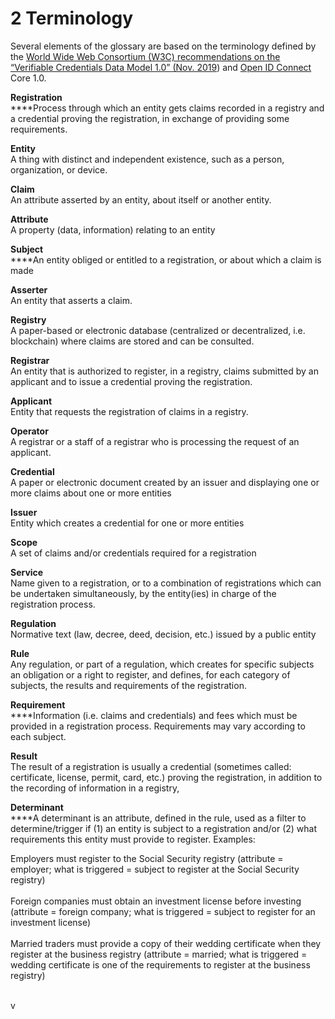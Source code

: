 # 2  Terminology

Several elements of the glossary are based on the terminology defined by the [World Wide Web Consortium (W3C) recommendations on the “Verifiable Credentials Data Model 1.0” (Nov. 2019](https://www.w3.org/TR/vc-data-model/#terminology)) and [Open ID Connect ](https://openid.net/specs/openid-connect-core-1\_0.html#Terminology)Core 1.0.

**Registration**\
****Process through which an entity gets claims recorded in a registry and a credential proving the registration, in exchange of providing some requirements.

**Entity**\
A thing with distinct and independent existence, such as a person, organization, or device.

**Claim**\
An attribute asserted by an entity, about itself or another entity.

**Attribute**\
A property (data, information) relating to an entity

**Subject**\
****An entity obliged or entitled to a registration, or about which a claim is made

**Asserter**\
An entity that asserts a claim.

**Registry**\
A paper-based or electronic database (centralized or decentralized, i.e. blockchain) where claims are stored and can be consulted.

**Registrar** \
An entity that is authorized to register, in a registry, claims submitted by an applicant and to issue a credential proving the registration.

**Applicant**\
Entity that requests the registration of claims in a registry.

**Operator**\
A registrar or a staff of a registrar who is processing the request of an applicant.&#x20;

**Credential**\
A paper or electronic document created by an issuer and displaying one or more claims about one or more entities

**Issuer**\
Entity which creates a credential for one or more entities

**Scope**\
A set of claims and/or credentials required for a registration

**Service**\
Name given to a registration, or to a combination of registrations which can be undertaken simultaneously, by the entity(ies) in charge of the registration process.

**Regulation**\
Normative text (law, decree, deed, decision, etc.) issued by a public entity

**Rule**\
Any regulation, or part of a regulation, which creates for specific subjects an obligation or a right to register, and defines, for each category of subjects, the results and requirements of the registration.&#x20;

**Requirement**\
****Information (i.e. claims and credentials) and fees which must be provided in a registration process. Requirements may vary according to each subject.

**Result**\
The result of a registration is usually a credential (sometimes called: certificate, license, permit, card, etc.) proving the registration, in addition to the recording of information in a registry,

**Determinant**\
****A determinant is an attribute, defined in the rule, used as a filter to determine/trigger if (1) an entity is subject to a registration and/or (2) what requirements this entity must provide to register.  Examples:&#x20;

Employers must register to the Social Security registry (attribute = employer; what is triggered = subject to register at the Social Security registry)\
\
Foreign companies must obtain an investment license before investing (attribute = foreign company; what is triggered = subject to register for an investment license)\
\
Married traders must provide a copy of their wedding certificate when they register at the business registry (attribute = married; what is triggered = wedding certificate is one of the requirements to register at the business registry)

\
v

